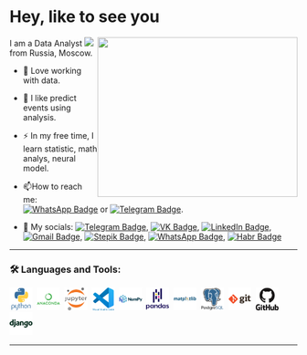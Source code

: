 # Hey, like to see you 
<p>
     <img src="https://media2.giphy.com/media/v1.Y2lkPTc5MGI3NjExcXFkbDhhdzRqdDdrZWRzeWdnMDQ0emVrOWd2ZThjNGF1N3hzOTlxZiZlcD12MV9pbnRlcm5hbF9naWZfYnlfaWQmY3Q9Zw/LaVp0AyqR5bGsC5Cbm/giphy.gif" align="right" width="350" height="280" />
   I am a Data Analyst <img src="https://media.giphy.com/media/WUlplcMpOCEmTGBtBW/giphy.gif" width="30"> from Russia, Moscow. 



- :telescope: Love working with data.

- :seedling: I like predict events using analysis.

- :zap: In my free time, I learn statistic, math analys, neural model.

- :mailbox:How to reach me: [![WhatsApp Badge](https://img.shields.io/badge/WhatsApp-brightgreen?style=flat&logo=whatsapp&logoColor=white)](https://wa.me/89114876802) or [![Telegram Badge](https://img.shields.io/badge/-Telegram-blue?style=flat&logo=Telegram&logoColor=white)](https://t.me/aleksv39)</a>.
</p>

- :iphone: My socials: [![Telegram Badge](https://img.shields.io/badge/-Telegram-blue?style=flat&logo=Telegram&logoColor=white)](https://t.me/aleksv39), [![VK Badge](https://img.shields.io/badge/-VK-blue?style=flat&logo=VK&logoColor=white)](https://vk.com/id411160294), [![LinkedIn Badge](https://img.shields.io/badge/-LinkedIn-blue?style=flat&logo=LinkedIn&logoColor=white)](https://www.linkedin.com/in/%D0%B0%D0%BB%D0%B5%D0%BA%D1%81%D0%B5%D0%B9-%D0%B2%D0%BE%D0%BB%D0%B3%D0%B8%D0%BD-6b249829a?utm_source=share&utm_campaign=share_via&utm_content=profile&utm_medium=android_app), [![Gmail Badge](https://img.shields.io/badge/-Gmail-white?style=flat&logo=Gmail&logoColor=black)](https://mail.google.com/mail/u/0/?pli=1#inbox?compose=DmwnWrRtsfjfXPZjLcxgtXfJRDxkhmHjVLnjMVHJsXtkpvjXMNfJQRlJwMwXJGBTWpZRrzjzlzqB), [![Stepik Badge](https://img.shields.io/badge/-Stepik-black?style=flat&logo=STMicroelectronics&logoColor=white)](https://stepik.org/users/436877985), [![WhatsApp Badge](https://img.shields.io/badge/-WhatsApp-brightgreen?style=flat&logo=whatsapp&logoColor=white)](https://wa.me/89114876802), [![Habr Badge](https://img.shields.io/badge/-Habr-9cf?style=flat&logo=Habr&logoColor=white)](https://habr.com/ru/users/AlekseyJaba/)
    
-----------

### :hammer_and_wrench: Languages and Tools:
<div>
  <img src="https://github.com/devicons/devicon/blob/master/icons/python/python-original-wordmark.svg" title="Python" width="40" height="40"/>&nbsp;
  <img src="https://github.com/devicons/devicon/blob/master/icons/anaconda/anaconda-original-wordmark.svg" title="Anaconda" width="40" height="40"/>&nbsp;
  <img src="https://github.com/devicons/devicon/blob/master/icons/jupyter/jupyter-original-wordmark.svg" title="Jupyter" width="40" height="40"/>&nbsp;
  <img src="https://github.com/devicons/devicon/blob/master/icons/vscode/vscode-original-wordmark.svg" title="VSCode" width="40" height="40"/>&nbsp;
  <img src="https://github.com/devicons/devicon/blob/master/icons/numpy/numpy-original-wordmark.svg" title="NumPy" width="40" height="40"/>&nbsp;
  <img src="https://github.com/devicons/devicon/blob/master/icons/pandas/pandas-original-wordmark.svg" title="Pandas" alt="Pandas" width="40" height="40"/>&nbsp;
  <img src="https://github.com/devicons/devicon/blob/master/icons/matplotlib/matplotlib-original-wordmark.svg" title="Pandas" alt="Pandas" width="40" height="40"/>&nbsp;
  <img src="https://github.com/devicons/devicon/blob/master/icons/postgresql/postgresql-original-wordmark.svg" title="PostgreSQL" alt="PostgreSQL" width="40" height="40"/>&nbsp;
  <img src="https://github.com/devicons/devicon/blob/master/icons/git/git-original-wordmark.svg" title="Git" width="40" height="40"/>&nbsp;
  <img src="https://github.com/devicons/devicon/blob/master/icons/github/github-original-wordmark.svg" title="GitHub" width="40" height="40"/>&nbsp;
  <img src="https://github.com/devicons/devicon/blob/master/icons/django/django-plain-wordmark.svg" title="GitHub" width="40" height="40"/>&nbsp;
  
  
</div>

-------------


